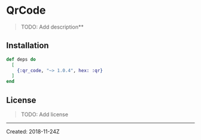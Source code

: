 # QrCode

> TODO: Add description**


## Installation

```elixir
def deps do
  [
    {:qr_code, "~> 1.0.4", hex: :qr}
  ]
end
```

## License

> TODO: Add license

----
Created:  2018-11-24Z

